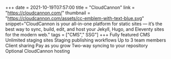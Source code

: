 +++
date = 2021-10-19T07:57:00
title = "CloudCannon"
link = "https://cloudcannon.com/"
thumbnail = "https://cloudcannon.com/assets/cc-emblem-with-text-blue.svg"
snippet="CloudCannon is your all-in-one platform for static sites — it’s the best way to sync, build, edit, and host your Jekyll, Hugo, and Eleventy sites for the modern web."
tags = ["CMS"," SSG"]
+++
Fully featured CMS
Unlimited staging sites
Staging publishing workflows
Up to 3 team members
Client sharing
Pay as you grow
Two-way syncing to your repository
Optional CloudCannon hosting
